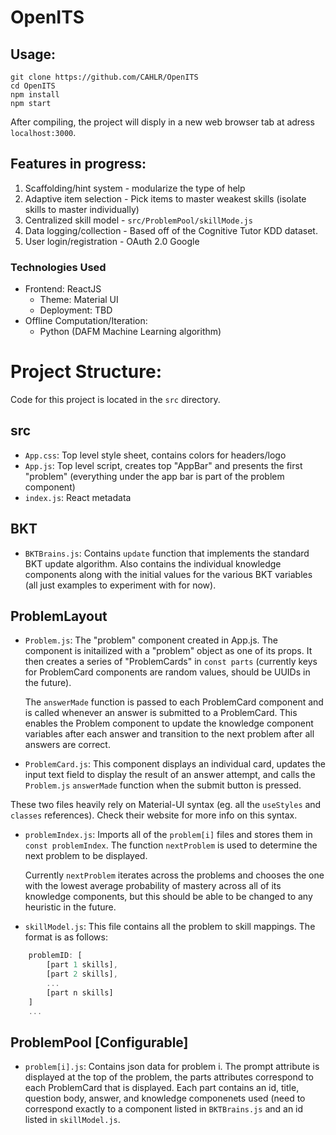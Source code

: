 # OpenITS

## Usage: 
```
git clone https://github.com/CAHLR/OpenITS
cd OpenITS
npm install
npm start
```
After compiling, the project will disply in a new web browser tab at adress `localhost:3000`.

## Features in progress:
1) Scaffolding/hint system - modularize the type of help
2) Adaptive item selection - Pick items to master weakest skills (isolate skills to master individually)
3) Centralized skill model - `src/ProblemPool/skillMode.js`
4) Data logging/collection - Based off of the Cognitive Tutor KDD dataset.
5) User login/registration - OAuth 2.0 Google

### Technologies Used
* Frontend: ReactJS
	* Theme: Material UI
	* Deployment: TBD
* Offline Computation/Iteration:
	* Python (DAFM Machine Learning algorithm)

# Project Structure: 
Code for this project is located in the `src` directory. 

## src

- `App.css`: Top level style sheet, contains colors for headers/logo
- `App.js`: Top level script, creates top "AppBar" and presents the first "problem" (everything under the app bar is part of the problem component)
- `index.js`: React metadata

## BKT

- `BKTBrains.js`: Contains `update` function that implements the standard BKT update algorithm. Also contains the individual knowledge components along with the initial values for the various BKT variables (all just examples to experiment with for now). 

## ProblemLayout

- `Problem.js`: The "problem" component created in App.js. The component is initailized with a "problem" object as one of its props. It then creates a series of "ProblemCards" in `const parts` (currently keys for ProblemCard components are random values, should be UUIDs in the future). 

	The `answerMade` function is passed to each ProblemCard component and is called whenever an answer is submitted to a ProblemCard. This enables the Problem component to update the knowledge component variables after each answer and transition to the next problem after all answers are correct. 
	
- `ProblemCard.js`: This component displays an individual card, updates the input text field to display the result of an answer attempt, and calls the `Problem.js` 	`answerMade` function when the submit button is pressed.  

These two files heavily rely on Material-UI syntax (eg. all the `useStyles` and `classes` references). Check their website for more info on this syntax. 

- `problemIndex.js`: Imports all of the `problem[i]` files and stores them in `const problemIndex`. The function `nextProblem` is used to determine the next problem to be displayed. 

	Currently `nextProblem` iterates across the problems and chooses the one with the lowest average probability of mastery across all of its knowledge components, but this should be able to be changed to any heuristic in the future. 

- `skillModel.js`: This file contains all the problem to skill mappings. The format is as follows:
```javascript
    problemID: [
        [part 1 skills], 
        [part 2 skills], 
        ... 
        [part n skills]
    ]
    ...
```

## ProblemPool [Configurable]

- `problem[i].js`: Contains json data for problem i. The prompt attribute is displayed at the top of the problem, the parts attributes correspond to each ProblemCard that is displayed. Each part contains an id, title, question body, answer, and knowledge componenets used (need to correspond exactly to a component listed in `BKTBrains.js` and an id listed in `skillModel.js`. 

